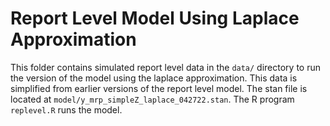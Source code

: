 # Report Level Model Using Laplace Approximation

This folder contains simulated report level data in the `data/` directory to run the version of the model using the laplace approximation. This data is simplified from earlier versions of the report level model.  The stan file is located at `model/y_mrp_simpleZ_laplace_042722.stan`. The R program `replevel.R` runs the model.
